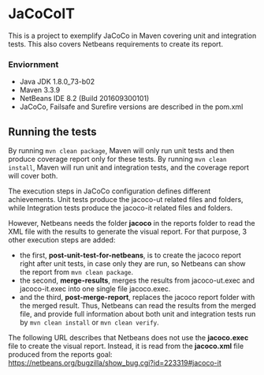 # JaCoCoIT

This is a project to exemplify JaCoCo in Maven covering unit and integration tests. This also covers Netbeans
requirements to create its report.

### Enviornment

* Java JDK 1.8.0_73-b02
* Maven 3.3.9
* NetBeans IDE 8.2 (Build 201609300101)
* JaCoCo, Failsafe and Surefire versions are described in the pom.xml

## Running the tests

By running `mvn clean package`, Maven will only run unit tests and then produce coverage report only for these tests.
By running `mvn clean install`, Maven will run unit and integration tests, and the coverage report will cover both.

The execution steps in JaCoCo configuration defines different achievements. Unit tests produce the jacoco-ut related 
files and folders, while Integration tests produce the jacoco-it related files and folders.

However, Netbeans needs the folder **jacoco** in the reports folder to read the XML file with the results to generate the visual report. For that purpose, 3 other execution steps are added:
* the first, **post-unit-test-for-netbeans**, is to create the jacoco report right after unit tests, in case only they are run, so Netbeans can show the report from `mvn clean package`.
* the second, **merge-results**, merges the results from jacoco-ut.exec and jacoco-it.exec into one single file jacoco.exec.
* and the third, **post-merge-report**, replaces the jacoco report folder with the merged result. Thus, Netbeans can read the results from the merged file, and provide full information about both unit and integration tests run by `mvn clean install` or `mvn clean verify`.

The following URL describes that Netbeans does not use the **jacoco.exec** file to create the visual report. Instead, it is read from the **jacoco.xml** file produced from the reports goal: https://netbeans.org/bugzilla/show_bug.cgi?id=223319#jacoco-it

